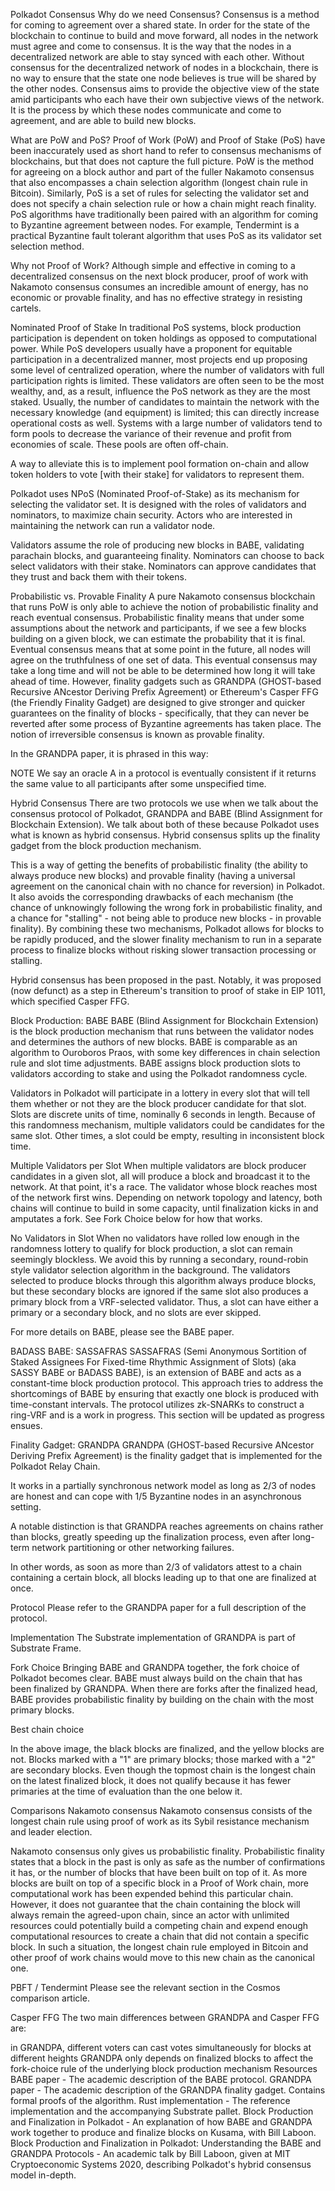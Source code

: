 Polkadot Consensus
Why do we need Consensus?
Consensus is a method for coming to agreement over a shared state. In order for the state of the blockchain to continue to build and move forward, all nodes in the network must agree and come to consensus. It is the way that the nodes in a decentralized network are able to stay synced with each other. Without consensus for the decentralized network of nodes in a blockchain, there is no way to ensure that the state one node believes is true will be shared by the other nodes. Consensus aims to provide the objective view of the state amid participants who each have their own subjective views of the network. It is the process by which these nodes communicate and come to agreement, and are able to build new blocks.

What are PoW and PoS?
Proof of Work (PoW) and Proof of Stake (PoS) have been inaccurately used as short hand to refer to consensus mechanisms of blockchains, but that does not capture the full picture. PoW is the method for agreeing on a block author and part of the fuller Nakamoto consensus that also encompasses a chain selection algorithm (longest chain rule in Bitcoin). Similarly, PoS is a set of rules for selecting the validator set and does not specify a chain selection rule or how a chain might reach finality. PoS algorithms have traditionally been paired with an algorithm for coming to Byzantine agreement between nodes. For example, Tendermint is a practical Byzantine fault tolerant algorithm that uses PoS as its validator set selection method.

Why not Proof of Work?
Although simple and effective in coming to a decentralized consensus on the next block producer, proof of work with Nakamoto consensus consumes an incredible amount of energy, has no economic or provable finality, and has no effective strategy in resisting cartels.

Nominated Proof of Stake
In traditional PoS systems, block production participation is dependent on token holdings as opposed to computational power. While PoS developers usually have a proponent for equitable participation in a decentralized manner, most projects end up proposing some level of centralized operation, where the number of validators with full participation rights is limited. These validators are often seen to be the most wealthy, and, as a result, influence the PoS network as they are the most staked. Usually, the number of candidates to maintain the network with the necessary knowledge (and equipment) is limited; this can directly increase operational costs as well. Systems with a large number of validators tend to form pools to decrease the variance of their revenue and profit from economies of scale. These pools are often off-chain.

A way to alleviate this is to implement pool formation on-chain and allow token holders to vote [with their stake] for validators to represent them.

Polkadot uses NPoS (Nominated Proof-of-Stake) as its mechanism for selecting the validator set. It is designed with the roles of validators and nominators, to maximize chain security. Actors who are interested in maintaining the network can run a validator node.

Validators assume the role of producing new blocks in BABE, validating parachain blocks, and guaranteeing finality. Nominators can choose to back select validators with their stake. Nominators can approve candidates that they trust and back them with their tokens.

Probabilistic vs. Provable Finality
A pure Nakamoto consensus blockchain that runs PoW is only able to achieve the notion of probabilistic finality and reach eventual consensus. Probabilistic finality means that under some assumptions about the network and participants, if we see a few blocks building on a given block, we can estimate the probability that it is final. Eventual consensus means that at some point in the future, all nodes will agree on the truthfulness of one set of data. This eventual consensus may take a long time and will not be able to be determined how long it will take ahead of time. However, finality gadgets such as GRANDPA (GHOST-based Recursive ANcestor Deriving Prefix Agreement) or Ethereum's Casper FFG (the Friendly Finality Gadget) are designed to give stronger and quicker guarantees on the finality of blocks - specifically, that they can never be reverted after some process of Byzantine agreements has taken place. The notion of irreversible consensus is known as provable finality.

In the GRANDPA paper, it is phrased in this way:

NOTE
We say an oracle A in a protocol is eventually consistent if it returns the same value to all participants after some unspecified time.

Hybrid Consensus
There are two protocols we use when we talk about the consensus protocol of Polkadot, GRANDPA and BABE (Blind Assignment for Blockchain Extension). We talk about both of these because Polkadot uses what is known as hybrid consensus. Hybrid consensus splits up the finality gadget from the block production mechanism.

This is a way of getting the benefits of probabilistic finality (the ability to always produce new blocks) and provable finality (having a universal agreement on the canonical chain with no chance for reversion) in Polkadot. It also avoids the corresponding drawbacks of each mechanism (the chance of unknowingly following the wrong fork in probabilistic finality, and a chance for "stalling" - not being able to produce new blocks - in provable finality). By combining these two mechanisms, Polkadot allows for blocks to be rapidly produced, and the slower finality mechanism to run in a separate process to finalize blocks without risking slower transaction processing or stalling.

Hybrid consensus has been proposed in the past. Notably, it was proposed (now defunct) as a step in Ethereum's transition to proof of stake in EIP 1011, which specified Casper FFG.

Block Production: BABE
BABE (Blind Assignment for Blockchain Extension) is the block production mechanism that runs between the validator nodes and determines the authors of new blocks. BABE is comparable as an algorithm to Ouroboros Praos, with some key differences in chain selection rule and slot time adjustments. BABE assigns block production slots to validators according to stake and using the Polkadot randomness cycle.

Validators in Polkadot will participate in a lottery in every slot that will tell them whether or not they are the block producer candidate for that slot. Slots are discrete units of time, nominally 6 seconds in length. Because of this randomness mechanism, multiple validators could be candidates for the same slot. Other times, a slot could be empty, resulting in inconsistent block time.

Multiple Validators per Slot
When multiple validators are block producer candidates in a given slot, all will produce a block and broadcast it to the network. At that point, it's a race. The validator whose block reaches most of the network first wins. Depending on network topology and latency, both chains will continue to build in some capacity, until finalization kicks in and amputates a fork. See Fork Choice below for how that works.

No Validators in Slot
When no validators have rolled low enough in the randomness lottery to qualify for block production, a slot can remain seemingly blockless. We avoid this by running a secondary, round-robin style validator selection algorithm in the background. The validators selected to produce blocks through this algorithm always produce blocks, but these secondary blocks are ignored if the same slot also produces a primary block from a VRF-selected validator. Thus, a slot can have either a primary or a secondary block, and no slots are ever skipped.

For more details on BABE, please see the BABE paper.

BADASS BABE: SASSAFRAS
SASSAFRAS (Semi Anonymous Sortition of Staked Assignees For Fixed-time Rhythmic Assignment of Slots) (aka SASSY BABE or BADASS BABE), is an extension of BABE and acts as a constant-time block production protocol. This approach tries to address the shortcomings of BABE by ensuring that exactly one block is produced with time-constant intervals. The protocol utilizes zk-SNARKs to construct a ring-VRF and is a work in progress. This section will be updated as progress ensues.

Finality Gadget: GRANDPA
GRANDPA (GHOST-based Recursive ANcestor Deriving Prefix Agreement) is the finality gadget that is implemented for the Polkadot Relay Chain.

It works in a partially synchronous network model as long as 2/3 of nodes are honest and can cope with 1/5 Byzantine nodes in an asynchronous setting.

A notable distinction is that GRANDPA reaches agreements on chains rather than blocks, greatly speeding up the finalization process, even after long-term network partitioning or other networking failures.

In other words, as soon as more than 2/3 of validators attest to a chain containing a certain block, all blocks leading up to that one are finalized at once.

Protocol
Please refer to the GRANDPA paper for a full description of the protocol.

Implementation
The Substrate implementation of GRANDPA is part of Substrate Frame.

Fork Choice
Bringing BABE and GRANDPA together, the fork choice of Polkadot becomes clear. BABE must always build on the chain that has been finalized by GRANDPA. When there are forks after the finalized head, BABE provides probabilistic finality by building on the chain with the most primary blocks.

Best chain choice

In the above image, the black blocks are finalized, and the yellow blocks are not. Blocks marked with a "1" are primary blocks; those marked with a "2" are secondary blocks. Even though the topmost chain is the longest chain on the latest finalized block, it does not qualify because it has fewer primaries at the time of evaluation than the one below it.

Comparisons
Nakamoto consensus
Nakamoto consensus consists of the longest chain rule using proof of work as its Sybil resistance mechanism and leader election.

Nakamoto consensus only gives us probabilistic finality. Probabilistic finality states that a block in the past is only as safe as the number of confirmations it has, or the number of blocks that have been built on top of it. As more blocks are built on top of a specific block in a Proof of Work chain, more computational work has been expended behind this particular chain. However, it does not guarantee that the chain containing the block will always remain the agreed-upon chain, since an actor with unlimited resources could potentially build a competing chain and expend enough computational resources to create a chain that did not contain a specific block. In such a situation, the longest chain rule employed in Bitcoin and other proof of work chains would move to this new chain as the canonical one.

PBFT / Tendermint
Please see the relevant section in the Cosmos comparison article.

Casper FFG
The two main differences between GRANDPA and Casper FFG are:

in GRANDPA, different voters can cast votes simultaneously for blocks at different heights
GRANDPA only depends on finalized blocks to affect the fork-choice rule of the underlying block production mechanism
Resources
BABE paper - The academic description of the BABE protocol.
GRANDPA paper - The academic description of the GRANDPA finality gadget. Contains formal proofs of the algorithm.
Rust implementation - The reference implementation and the accompanying Substrate pallet.
Block Production and Finalization in Polkadot - An explanation of how BABE and GRANDPA work together to produce and finalize blocks on Kusama, with Bill Laboon.
Block Production and Finalization in Polkadot: Understanding the BABE and GRANDPA Protocols - An academic talk by Bill Laboon, given at MIT Cryptoeconomic Systems 2020, describing Polkadot's hybrid consensus model in-depth.